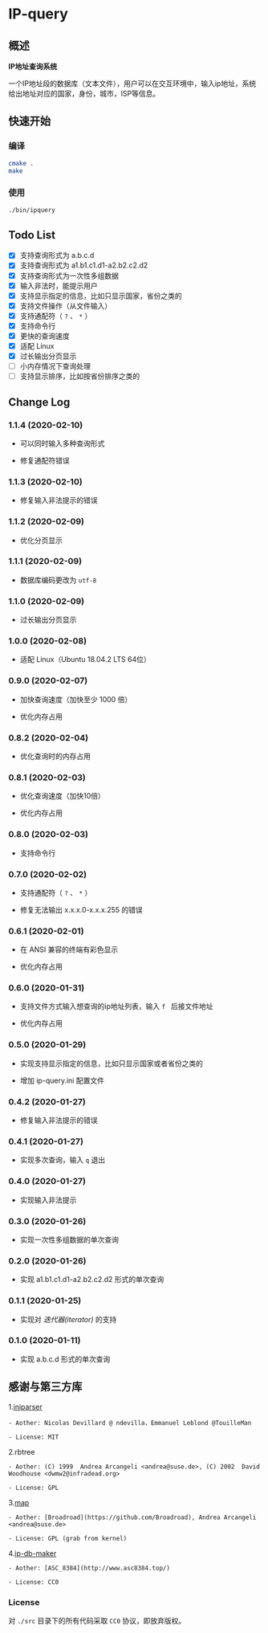 # IP-query

## 概述

**IP地址查询系统**

一个IP地址段的数据库（文本文件），用户可以在交互环境中，输入ip地址，系统给出地址对应的国家，身份，城市，ISP等信息。

## 快速开始

### 编译

``` BASH
cmake .
make
```

### 使用

``` BASH
./bin/ipquery
```

## Todo List

* [x] 支持查询形式为 a.b.c.d
* [x] 支持查询形式为 a1.b1.c1.d1-a2.b2.c2.d2
* [x] 支持查询形式为一次性多组数据
* [x] 输入非法时，能提示用户
* [x] 支持显示指定的信息，比如只显示国家，省份之类的
* [x] 支持文件操作（从文件输入）
* [x] 支持通配符（ `?` 、 `*` ）
* [x] 支持命令行
* [x] 更快的查询速度
* [x] 适配 Linux
* [x] 过长输出分页显示
* [ ] 小内存情况下查询处理
* [ ] 支持显示排序，比如按省份排序之类的

## Change Log

### 1.1.4 (2020-02-10)

* 可以同时输入多种查询形式

* 修复通配符错误

### 1.1.3 (2020-02-10)

* 修复输入非法提示的错误

### 1.1.2 (2020-02-09)

* 优化分页显示

### 1.1.1 (2020-02-09)

* 数据库编码更改为 `utf-8` 

### 1.1.0 (2020-02-09)

* 过长输出分页显示

### 1.0.0 (2020-02-08)

* 适配 Linux（Ubuntu 18.04.2 LTS 64位）

### 0.9.0 (2020-02-07)

* 加快查询速度（加快至少 1000 倍）

* 优化内存占用

### 0.8.2 (2020-02-04)

* 优化查询时的内存占用

### 0.8.1 (2020-02-03)

* 优化查询速度（加快10倍）

* 优化内存占用

### 0.8.0 (2020-02-03)

* 支持命令行

### 0.7.0 (2020-02-02)

* 支持通配符（ `?` 、 `*` ）

* 修复无法输出 x.x.x.0-x.x.x.255 的错误

### 0.6.1 (2020-02-01)

* 在 ANSI 兼容的终端有彩色显示

* 优化内存占用

### 0.6.0 (2020-01-31)

* 支持文件方式输入想查询的ip地址列表，输入 `f ` 后接文件地址

* 优化内存占用

### 0.5.0 (2020-01-29)

* 实现支持显示指定的信息，比如只显示国家或者省份之类的

* 增加 ip-query.ini 配置文件

### 0.4.2 (2020-01-27)

* 修复输入非法提示的错误

### 0.4.1 (2020-01-27)

* 实现多次查询，输入 `q` 退出

### 0.4.0 (2020-01-27)

* 实现输入非法提示

### 0.3.0 (2020-01-26)

* 实现一次性多组数据的单次查询

### 0.2.0 (2020-01-26)

* 实现 a1.b1.c1.d1-a2.b2.c2.d2 形式的单次查询

### 0.1.1 (2020-01-25)

* 实现对 *迭代器(iterator)* 的支持

### 0.1.0 (2020-01-11)

* 实现 a.b.c.d 形式的单次查询

## 感谢与第三方库

1.[iniparser](https://github.com/ndevilla/iniparser)

    - Aother: Nicolas Devillard @ ndevilla，Emmanuel Leblond @TouilleMan

    - License: MIT

2.rbtree

    - Aother: (C) 1999  Andrea Arcangeli <andrea@suse.de>, (C) 2002  David Woodhouse <dwmw2@infradead.org>

    - License: GPL

3.[map](https://github.com/Broadroad/map)

    - Aother: [Broadroad](https://github.com/Broadroad), Andrea Arcangeli <andrea@suse.de>

    - License: GPL (grab from kernel)

4.[ip-db-maker](https://github.com/ASC8384/ip-db-maker)

    - Aother: [ASC_8384](http://www.asc8384.top/)

    - License: CC0

### License

对 `./src` 目录下的所有代码采取 `CC0` 协议，即放弃版权。

